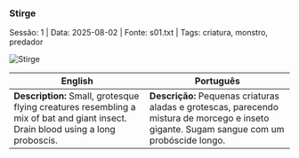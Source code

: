 ### Stirge

Sessão: 1 | Data: 2025-08-02 | Fonte: s01.txt | Tags: criatura, monstro, predador

![Stirge](monster_blank.png)

| English | Português |
|---------|-----------|
| **Description:** Small, grotesque flying creatures resembling a mix of bat and giant insect. Drain blood using a long proboscis. | **Descrição:** Pequenas criaturas aladas e grotescas, parecendo mistura de morcego e inseto gigante. Sugam sangue com um probóscide longo. |


















